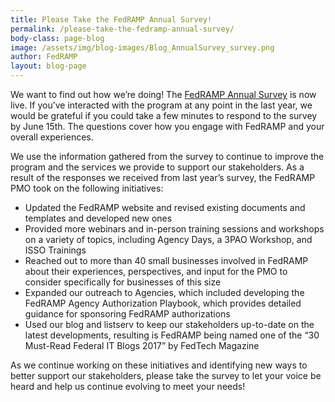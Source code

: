 ```yaml
---
title: Please Take the FedRAMP Annual Survey!
permalink: /please-take-the-fedramp-annual-survey/
body-class: page-blog
image: /assets/img/blog-images/Blog_AnnualSurvey_survey.png
author: FedRAMP
layout: blog-page
---
```

We want to find out how we’re doing! The <a href="https://feedback.gsa.gov/jfe/form/SV_77H2xyb8Yz6HCux">FedRAMP Annual Survey</a> is now live. If you’ve interacted with the program at any point in the last year, we would be grateful if you could take a few minutes to respond to the survey by June 15th. The questions cover how you engage with FedRAMP and your overall experiences.

We use the information gathered from the survey to continue to improve the program and the services we provide to support our stakeholders. As a result of the responses we received from last year’s survey, the FedRAMP PMO took on the following initiatives:
* Updated the FedRAMP website and revised existing documents and templates and developed new ones
* Provided more webinars and in-person training sessions and workshops on a variety of topics, including Agency Days, a 3PAO Workshop, and ISSO Trainings
* Reached out to more than 40 small businesses involved in FedRAMP about their experiences, perspectives, and input for the PMO to consider specifically for businesses of this size
* Expanded our outreach to Agencies, which included developing the FedRAMP Agency Authorization Playbook, which provides detailed guidance for sponsoring FedRAMP authorizations
* Used our blog and listserv to keep our stakeholders up-to-date on the latest developments, resulting is FedRAMP being named one of the “30 Must-Read Federal IT Blogs 2017” by FedTech Magazine 

As we continue working on these initiatives and identifying new ways to better support our stakeholders, please take the survey to let your voice be heard and help us continue evolving to meet your needs!
